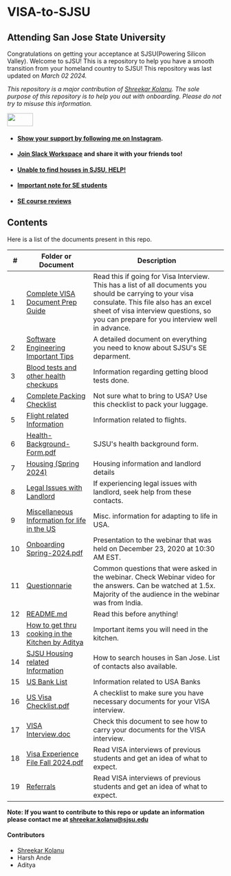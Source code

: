 # VISA-to-SJSU

## Attending San Jose State University
Congratulations on getting your acceptance at SJSU(Powering Silicon Valley). Welcome to sJSU! This is a repository to help you have a smooth transition from your homeland country to SJSU! This repository was last updated on _March 02 2024._

*This repository is a major contribution of [Shreekar Kolanu]((https://github.com/Skillz619/VISA-to-SJSU)). The sole purpose of this repository is to help you out with onboarding. Please do not try to misuse this information.* 





<img src= "https://media.giphy.com/media/RKKPOi4piK6CUXiUj7/giphy.gif" width="60" height="30">

- #### [Show your support by following me on Instagram](). 
- #### [Join Slack Workspace]() and share it with your friends too!
- #### [Unable to find houses in SJSU, HELP!]()
- #### [Important note for SE students]()
- #### [SE course reviews]()



## Contents

Here is a list of the documents present in this repo. 

|#| Folder or Document                                                          | Description
|-|-----------------------------------------------------------------------------|-------------
|1|[Complete VISA Document Prep Guide]()                           | Read this if going for Visa Interview. This has a list of all documents you should be carrying to your visa consulate. This file also has an excel sheet of visa interview questions, so you can prepare for you interview well in advance.
|2|[Software Engineering Important Tips ]()                                             | A detailed document on everything you need to know about SJSU's SE deparment.
|3|[Blood tests and other health checkups]()                 | Information regarding getting blood tests done.
|4|[Complete Packing Checklist ]()                             | Not sure what to bring to USA? Use this checklist to pack your luggage.
|5|[Flight related Information ]()                | Information related to flights.
|6|[Health-Background-Form.pdf]()                                                   | SJSU's health background form.
|7|[Housing (Spring 2024) ]()                                 | Housing information and landlord details
|8|[Legal Issues with Landlord]()                                                   | If experiencing legal issues with landlord, seek help from these contacts.
|9|[Miscellaneous Information for life in the US]()           | Misc. information for adapting to life in USA.
|10|[Onboarding Spring-2024.pdf]()                                                   | Presentation to the webinar that was held on December 23, 2020 at 10:30 AM EST.
|11|[Questionnarie](")                           | Common questions that were asked in the webinar. Check Webinar video for the answers. Can be watched at 1.5x. Majority of the audience in the webinar was from India.
|12|[README.md](")                                                                   | Read this before anything!
|13|[How to get thru cooking in the Kitchen by Aditya]()                       | Important items you will need in the kitchen.
|14|[SJSU Housing related Information](")                       | How to search houses in San Jose. List of contacts also available.
|15|[US Bank List ]()                                          | Information related to USA Banks
|16|[US Visa Checklist.pdf]()                                                       | A checklist to make sure you have necessary documents for your VISA interview.
|17|[VISA Interview.doc]()                                                          | Check this document to see how to carry your documents for the VISA interview.
|18|[Visa Experience File Fall 2024.pdf](")                                          | Read VISA interviews of previous students and get an idea of what to expect.
|19|[Referrals](https://github.com/Skillz619/VISA-to-SJSU/blob/main/To%20Do%20List")                                          | Read VISA interviews of previous students and get an idea of what to expect.


**Note: If you want to contribute to this repo or update an information please contact me at shreekar.kolanu@sjsu.edu**

#### Contributors
- [Shreekar Kolanu]([https://www.linkedin.com/in/snigi/](https://www.linkedin.com/in/shreekar-kolanu/))
- Harsh Ande
- Aditya
</br>
